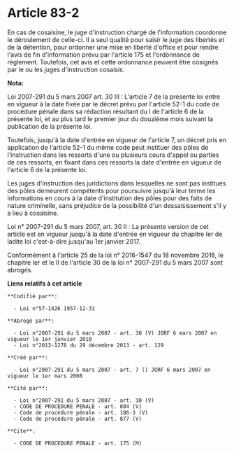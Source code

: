 # Article 83-2

En cas de cosaisine, le juge d'instruction chargé de l'information coordonne le déroulement de celle-ci. Il a seul qualité
pour saisir le juge des libertés et de la détention, pour ordonner une mise en liberté d'office et pour rendre l'avis de fin
d'information prévu par l'article 175 et l'ordonnance de règlement. Toutefois, cet avis et cette ordonnance peuvent être
cosignés par le ou les juges d'instruction cosaisis.

**Nota:**

Loi 2007-291 du 5 mars 2007 art. 30 III : L'article 7 de la présente loi entre en vigueur à la date fixée par le décret prévu
par l'article 52-1 du code de procédure pénale dans sa rédaction résultant du I de l'article 6 de la présente loi, et au plus
tard le premier jour du douzième mois suivant la publication de la présente loi.

Toutefois, jusqu'à la date d'entrée en vigueur de l'article 7, un décret pris en application de l'article 52-1 du même code
peut instituer des pôles de l'instruction dans les ressorts d'une ou plusieurs cours d'appel ou parties de ces ressorts, en
fixant dans ces ressorts la date d'entrée en vigueur de l'article 6 de la présente loi.

Les juges d'instruction des juridictions dans lesquelles ne sont pas institués des pôles demeurent compétents pour poursuivre
jusqu'à leur terme les informations en cours à la date d'institution des pôles pour des faits de nature criminelle, sans
préjudice de la possibilité d'un dessaisissement s'il y a lieu à cosaisine.

Loi n° 2007-291 du 5 mars 2007, art. 30 II : La présente version de cet article est en vigueur jusqu'à la date d'entrée en
vigueur du chapitre Ier de ladite loi c'est-à-dire jusqu'au 1er janvier 2017.

Conformément à l'article 25 de la loi n° 2016-1547 du 18 novembre 2016, le chapitre Ier et le II de l'article 30 de la loi n°
2007-291 du 5 mars 2007 sont abrogés.

**Liens relatifs à cet article**

	**Codifié par**:

	  - Loi n°57-1426 1957-12-31

	**Abrogé par**:

	  - Loi n°2007-291 du 5 mars 2007 - art. 30 (V) JORF 6 mars 2007 en vigueur le 1er janvier 2010
	  - Loi n°2013-1278 du 29 décembre 2013 - art. 129

	**Créé par**:

	  - Loi n°2007-291 du 5 mars 2007 - art. 7 () JORF 6 mars 2007 en vigueur le 1er mars 2008

	**Cité par**:

	  - Loi n°2007-291 du 5 mars 2007 - art. 30 (V)
	  - CODE DE PROCEDURE PENALE - art. 804 (V)
	  - Code de procédure pénale - art. 186-3 (V)
	  - Code de procédure pénale - art. 877 (V)

	**Cite**:

	  - CODE DE PROCEDURE PENALE - art. 175 (M)
